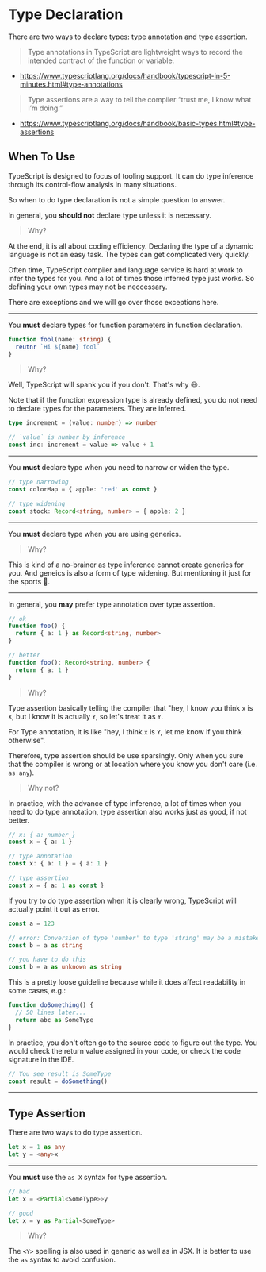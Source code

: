 # Type Declaration

There are two ways to declare types: type annotation and type assertion.

> Type annotations in TypeScript are lightweight ways to record the intended contract of the function or variable.

- <https://www.typescriptlang.org/docs/handbook/typescript-in-5-minutes.html#type-annotations>

> Type assertions are a way to tell the compiler “trust me, I know what I’m doing.”

- <https://www.typescriptlang.org/docs/handbook/basic-types.html#type-assertions>

## When To Use

TypeScript is designed to focus of tooling support.
It can do type inference through its control-flow analysis in many situations.

So when to do type declaration is not a simple question to answer.

In general, you **should not** declare type unless it is necessary.

> Why?

At the end, it is all about coding efficiency.
Declaring the type of a dynamic language is not an easy task.
The types can get complicated very quickly.

Often time, TypeScript compiler and language service is hard at work to infer the types for you.
And a lot of times those inferred type just works.
So defining your own types may not be neccessary.

There are exceptions and we will go over those exceptions here.

---

You **must** declare types for function parameters in function declaration.

```ts
function fool(name: string) {
  reutnr `Hi ${name} fool`
}
```

> Why?

Well, TypeScript will spank you if you don't.
That's why 😆.

Note that if the function expression type is already defined,
you do not need to declare types for the parameters.
They are inferred.

```ts
type increment = (value: number) => number

// `value` is number by inference
const inc: increment = value => value + 1
```

---

You **must** declare type when you need to narrow or widen the type.

```ts
// type narrowing
const colorMap = { apple: 'red' as const }

// type widening
const stock: Record<string, number> = { apple: 2 }
```

---

You **must** declare type when you are using generics.

> Why?

This is kind of a no-brainer as type inference cannot create generics for you.
And geneics is also a form of type widening.
But mentioning it just for the sports 🏓.

---

In general, you **may** prefer type annotation over type assertion.

```ts
// ok
function foo() {
  return { a: 1 } as Record<string, number>
}

// better
function foo(): Record<string, number> {
  return { a: 1 }
}
```

> Why?

Type assertion basically telling the compiler that
"hey, I know you think `x` is `X`, but I know it is actually `Y`, so let's treat it as `Y`.

For Type annotation, it is like
"hey, I think `x` is `Y`, let me know if you think otherwise".

Therefore, type assertion should be use sparsingly.
Only when you sure that the compiler is wrong or at location where you know you don't care (i.e. `as any`).

> Why not?

In practice, with the advance of type inference,
a lot of times when you need to do type annotation,
type assertion also works just as good, if not better.

```ts
// x: { a: number }
const x = { a: 1 }

// type annotation
const x: { a: 1 } = { a: 1 }

// type assertion
const x = { a: 1 as const }
```

If you try to do type assertion when it is clearly wrong,
TypeScript will actually point it out as error.

```ts
const a = 123

// error: Conversion of type 'number' to type 'string' may be a mistake
const b = a as string

// you have to do this
const b = a as unknown as string
```

This is a pretty loose guideline because while it does affect readability in some cases, e.g.:

```ts
function doSomething() {
  // 50 lines later...
  return abc as SomeType
}
```

In practice, you don't often go to the source code to figure out the type.
You would check the return value assigned in your code,
or check the code signature in the IDE.

```ts
// You see result is SomeType
const result = doSomething()
```

---

## Type Assertion

There are two ways to do type assertion.

```ts
let x = 1 as any
let y = <any>x
```

---

You **must** use the `as X` syntax for type assertion.

```ts
// bad
let x = <Partial<SomeType>>y

// good
let x = y as Partial<SomeType>
```

> Why?

The `<Y>` spelling is also used in generic as well as in JSX.
It is better to use the `as` syntax to avoid confusion.
